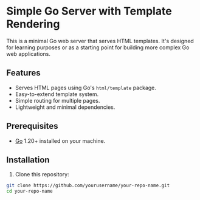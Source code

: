 # Simple Go Server with Template Rendering

This is a minimal Go web server that serves HTML templates. It's designed for learning purposes or as a starting point for building more complex Go web applications.

## Features

- Serves HTML pages using Go's `html/template` package.
- Easy-to-extend template system.
- Simple routing for multiple pages.
- Lightweight and minimal dependencies.

## Prerequisites

- [Go](https://golang.org/doc/install) 1.20+ installed on your machine.

## Installation

1. Clone this repository:

```bash
git clone https://github.com/yourusername/your-repo-name.git
cd your-repo-name
```

